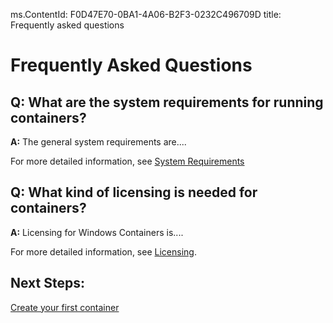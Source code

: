 ms.ContentId: F0D47E70-0BA1-4A06-B2F3-0232C496709D
title: Frequently asked questions

# Frequently Asked Questions

## Q: What are the system requirements for running containers?
**A:** The general system requirements are....

For more detailed information, see [System Requirements](../userguide/system_requirements.md)

## Q: What kind of licensing is needed for containers?
**A:** Licensing for Windows Containers is....

For more detailed information, see [Licensing](licensing.md).


## Next Steps:
[Create your first container](hello_world.md)